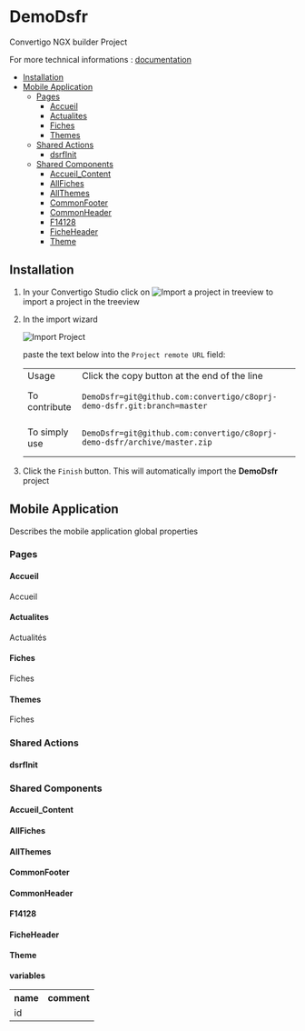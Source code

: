 


# DemoDsfr

Convertigo NGX builder Project


For more technical informations : [documentation](./project.md)

- [Installation](#installation)
- [Mobile Application](#mobile-application)
    - [Pages](#pages)
        - [Accueil](#accueil)
        - [Actualites](#actualites)
        - [Fiches](#fiches)
        - [Themes](#themes)
    - [Shared Actions](#shared-actions)
        - [dsrfInit](#dsrfinit)
    - [Shared Components](#shared-components)
        - [Accueil_Content](#accueil_content)
        - [AllFiches](#allfiches)
        - [AllThemes](#allthemes)
        - [CommonFooter](#commonfooter)
        - [CommonHeader](#commonheader)
        - [F14128](#f14128)
        - [FicheHeader](#ficheheader)
        - [Theme](#theme)


## Installation

1. In your Convertigo Studio click on ![](https://github.com/convertigo/convertigo/blob/develop/eclipse-plugin-studio/icons/studio/project_import.gif?raw=true "Import a project in treeview") to import a project in the treeview
2. In the import wizard

   ![](https://github.com/convertigo/convertigo/blob/develop/eclipse-plugin-studio/tomcat/webapps/convertigo/templates/ftl/project_import_wzd.png?raw=true "Import Project")
   
   paste the text below into the `Project remote URL` field:
   <table>
     <tr><td>Usage</td><td>Click the copy button at the end of the line</td></tr>
     <tr><td>To contribute</td><td>

     ```
     DemoDsfr=git@github.com:convertigo/c8oprj-demo-dsfr.git:branch=master
     ```
     </td></tr>
     <tr><td>To simply use</td><td>

     ```
     DemoDsfr=git@github.com:convertigo/c8oprj-demo-dsfr/archive/master.zip
     ```
     </td></tr>
    </table>
3. Click the `Finish` button. This will automatically import the __DemoDsfr__ project


## Mobile Application

Describes the mobile application global properties

### Pages

#### Accueil

Accueil

#### Actualites

Actualités

#### Fiches

Fiches

#### Themes

Fiches

### Shared Actions

#### dsrfInit

### Shared Components

#### Accueil_Content

#### AllFiches

#### AllThemes

#### CommonFooter

#### CommonHeader

#### F14128

#### FicheHeader

#### Theme

**variables**

<table>
<tr>
<th>name</th><th>comment</th>
</tr>
<tr>
<td>id</td><td></td>
</tr>
</table>



